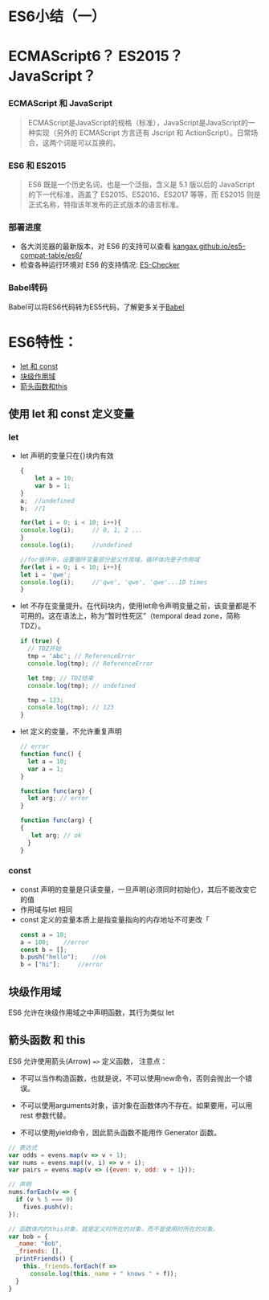 # ES6小结（一）

# ECMAScript6？ ES2015？ JavaScript？
### ECMAScript 和 JavaScript
> ECMAScript是JavaScript的规格（标准），JavaScript是JavaScript的一种实现（另外的 ECMAScript 方言还有 Jscript 和 ActionScript）。日常场合，这两个词是可以互换的。
### ES6 和 ES2015
> ES6 既是一个历史名词，也是一个泛指，含义是 5.1 版以后的 JavaScript 的下一代标准，涵盖了 ES2015、ES2016、ES2017 等等，而 ES2015 则是正式名称，特指该年发布的正式版本的语言标准。
### 部署进度
- 各大浏览器的最新版本，对 ES6 的支持可以查看 [kangax.github.io/es5-compat-table/es6/](https://kangax.github.io/es5-compat-table/es6/)
- 检查各种运行环境对 ES6 的支持情况: [ES-Checker](http://ruanyf.github.io/es-checker/)
### Babel转码
Babel可以将ES6代码转为ES5代码，了解更多关于[Babel](https://babeljs.io/)

# ES6特性：
- [let 和 const]()
- [块级作用域]()
- [箭头函数和this]()
## 使用 let 和 const 定义变量
### let
- let 声明的变量只在{}块内有效
	```javascript
	{
		let a = 10;
		var b = 1;
	}
	a;	//undefined
	b;	//1

	for(let i = 0; i < 10; i++){
	console.log(i);		// 0, 1, 2 ...
	}
	console.log(i);		//undefined

	//for循环中，设置循环变量部分是父作用域，循环体内是子作用域
	for(let i = 0; i < 10; i++){
	let i = 'qwe';
	console.log(i);		//'qwe', 'qwe', 'qwe'...10 times
	}
	```
- let 不存在变量提升。在代码块内，使用let命令声明变量之前，该变量都是不可用的。这在语法上，称为“暂时性死区”（temporal dead zone，简称 TDZ）。
	```javascript
	if (true) {
	  // TDZ开始
	  tmp = 'abc'; // ReferenceError
	  console.log(tmp); // ReferenceError

	  let tmp; // TDZ结束
	  console.log(tmp); // undefined

	  tmp = 123;
	  console.log(tmp); // 123
	}
	
	```
- let 定义的变量，不允许重复声明
	```javascript
	// error
	function func() {
	  let a = 10;
	  var a = 1;
	}

	function func(arg) {
	  let arg; // error
	}

	function func(arg) {
  	{
 	   let arg; // ok
	  }
	}
	```
### const
- const 声明的变量是只读变量，一旦声明(必须同时初始化)，其后不能改变它的值
- 作用域与let 相同
- const 定义的变量本质上是指变量指向的内存地址不可更改「
	```javascript
	const a = 10;
	a = 100;	//error
	const b = [];
	b.push("hello");	//ok
	b = ["hi"];		//error
	```
## 块级作用域
ES6 允许在块级作用域之中声明函数，其行为类似 let

## 箭头函数 和 this
ES6 允许使用箭头(Arrow) `=>` 定义函数，
注意点：
- 不可以当作构造函数，也就是说，不可以使用new命令，否则会抛出一个错误。

- 不可以使用arguments对象，该对象在函数体内不存在。如果要用，可以用 rest 参数代替。

- 不可以使用yield命令，因此箭头函数不能用作 Generator 函数。

```javascript
// 表达式
var odds = evens.map(v => v + 1);
var nums = evens.map((v, i) => v + i);
var pairs = evens.map(v => ({even: v, odd: v + 1}));

// 声明
nums.forEach(v => {
  if (v % 5 === 0)
    fives.push(v);
});

// 函数体内的this对象，就是定义时所在的对象，而不是使用时所在的对象。
var bob = {
  _name: "Bob",
  _friends: [],
  printFriends() {
    this._friends.forEach(f =>
      console.log(this._name + " knows " + f));
  }
}
```
